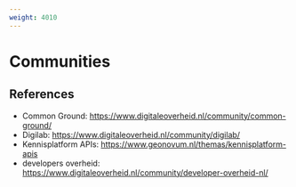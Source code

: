 ```yaml
---
weight: 4010
---
```


# Communities

## References
- Common Ground: https://www.digitaleoverheid.nl/community/common-ground/
- Digilab: https://www.digitaleoverheid.nl/community/digilab/
- Kennisplatform APIs: https://www.geonovum.nl/themas/kennisplatform-apis
- developers overheid: https://www.digitaleoverheid.nl/community/developer-overheid-nl/
